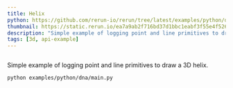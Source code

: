 ```yaml
---
title: Helix
python: https://github.com/rerun-io/rerun/tree/latest/examples/python/dna/main.py
thumbnail: https://static.rerun.io/ea7a9ab2f716bd37d1bbc1eabf3f55e4f526660e_helix_480w.png
description: "Simple example of logging point and line primitives to draw a 3D helix."
tags: [3d, api-example]
---
```


<picture>
  <source media="(max-width: 480px)" srcset="https://static.rerun.io/ea7a9ab2f716bd37d1bbc1eabf3f55e4f526660e_helix_480w.png">
  <source media="(max-width: 768px)" srcset="https://static.rerun.io/24f69d2c402af9d7d577fb5cc0c562a73201f855_helix_768w.png">
  <source media="(max-width: 1024px)" srcset="https://static.rerun.io/31c737bd9337d8b3d060fe21670afca3fd253414_helix_1024w.png">
  <source media="(max-width: 1200px)" srcset="https://static.rerun.io/01903730e0b840f088df574619dee6a9fb9b42f2_helix_1200w.png">
  <img src="https://static.rerun.io/f4c375546fa9d24f7cd3a1a715ebf75b2978817a_helix_full.png" alt="">
</picture>

Simple example of logging point and line primitives to draw a 3D helix.

```bash
python examples/python/dna/main.py
```
